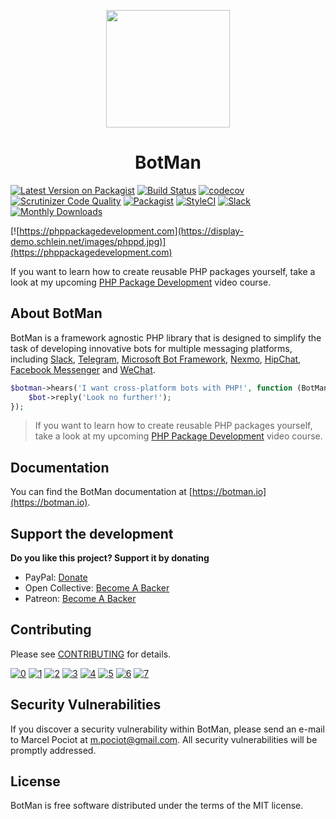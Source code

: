 <p align="center"><img height="188" width="198" src="https://botman.io/img/botman.png"></p>
<h1 align="center">BotMan</h1>

[![Latest Version on Packagist](https://img.shields.io/packagist/v/botman/botman.svg?style=flat-square)](https://packagist.org/packages/botman/botman)
[![Build Status](https://travis-ci.org/botman/botman.svg?branch=2.0)](https://travis-ci.org/botman/botman)
[![codecov](https://codecov.io/gh/botman/botman/branch/master/graph/badge.svg)](https://codecov.io/gh/botman/botman)
[![Scrutinizer Code Quality](https://scrutinizer-ci.com/g/botman/botman/badges/quality-score.png?b=master)](https://scrutinizer-ci.com/g/botman/botman/?branch=master)
[![Packagist](https://img.shields.io/packagist/l/botman/botman.svg)]()
[![StyleCI](https://styleci.io/repos/65017574/shield?branch=master)](https://styleci.io/repos/65017574)
[![Slack](https://rauchg-slackin-jtdkltstsj.now.sh/badge.svg)](https://rauchg-slackin-jtdkltstsj.now.sh)
[![Monthly Downloads](https://img.shields.io/packagist/dm/botman/botman.svg?style=flat-square)](https://packagist.org/packages/botman/botman)

[![https://phppackagedevelopment.com](https://display-demo.schlein.net/images/phppd.jpg)](https://phppackagedevelopment.com)

If you want to learn how to create reusable PHP packages yourself, take a look at my upcoming [PHP Package Development](https://phppackagedevelopment.com) video course.

## About BotMan

BotMan is a framework agnostic PHP library that is designed to simplify the task of developing innovative bots for multiple messaging platforms, including [Slack](https://slack.com), [Telegram](https://telegram.org), [Microsoft Bot Framework](https://dev.botframework.com), [Nexmo](https://www.nexmo.com), [HipChat](https://www.hipchat.com), [Facebook Messenger](https://www.messenger.com) and [WeChat](https://web.wechat.com).

```php
$botman->hears('I want cross-platform bots with PHP!', function (BotMan $bot) {
    $bot->reply('Look no further!');
});
```

> If you want to learn how to create reusable PHP packages yourself, take a look at my upcoming [PHP Package Development](https://phppackagedevelopment.com) video course.

## Documentation

You can find the BotMan documentation at [https://botman.io](https://botman.io).

## Support the development
**Do you like this project? Support it by donating**

- PayPal: [Donate](https://www.paypal.com/cgi-bin/webscr?cmd=_donations&business=m%2epociot%40googlemail%2ecom&lc=CY&item_name=BotMan&no_note=0&currency_code=EUR&bn=PP%2dDonationsBF%3abtn_donateCC_LG%2egif%3aNonHostedGuest)
- Open Collective: [Become A Backer](https://opencollective.com/botman)
- Patreon: [Become A Backer](https://www.patreon.com/botman)

## Contributing

Please see [CONTRIBUTING](CONTRIBUTING.md) for details.

[![0](https://sourcerer.io/fame/sergey48k/botman/botman/images/0)](https://sourcerer.io/fame/sergey48k/botman/botman/links/0)
[![1](https://sourcerer.io/fame/sergey48k/botman/botman/images/1)](https://sourcerer.io/fame/sergey48k/botman/botman/links/1)
[![2](https://sourcerer.io/fame/sergey48k/botman/botman/images/2)](https://sourcerer.io/fame/sergey48k/botman/botman/links/2)
[![3](https://sourcerer.io/fame/sergey48k/botman/botman/images/3)](https://sourcerer.io/fame/sergey48k/botman/botman/links/3)
[![4](https://sourcerer.io/fame/sergey48k/botman/botman/images/4)](https://sourcerer.io/fame/sergey48k/botman/botman/links/4)
[![5](https://sourcerer.io/fame/sergey48k/botman/botman/images/5)](https://sourcerer.io/fame/sergey48k/botman/botman/links/5)
[![6](https://sourcerer.io/fame/sergey48k/botman/botman/images/6)](https://sourcerer.io/fame/sergey48k/botman/botman/links/6)
[![7](https://sourcerer.io/fame/sergey48k/botman/botman/images/7)](https://sourcerer.io/fame/sergey48k/botman/botman/links/7)

## Security Vulnerabilities

If you discover a security vulnerability within BotMan, please send an e-mail to Marcel Pociot at m.pociot@gmail.com. All security vulnerabilities will be promptly addressed.

## License

BotMan is free software distributed under the terms of the MIT license.
 
